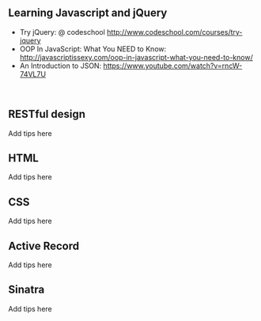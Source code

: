 <h2>Learning Javascript and jQuery</h2>

- Try jQuery: @ codeschool http://www.codeschool.com/courses/try-jquery
- OOP In JavaScript: What You NEED to Know: http://javascriptissexy.com/oop-in-javascript-what-you-need-to-know/
- An Introduction to JSON: https://www.youtube.com/watch?v=rncW-74VL7U
<br>
<h2>RESTful design</h2>
<p> Add tips here </p>

<h2>HTML</h2>
<p> Add tips here </p>

<h2>CSS</h2>
<p> Add tips here </p>

<h2>Active Record</h2>
<p> Add tips here </p>

<h2>Sinatra</h2>
<p> Add tips here </p>
